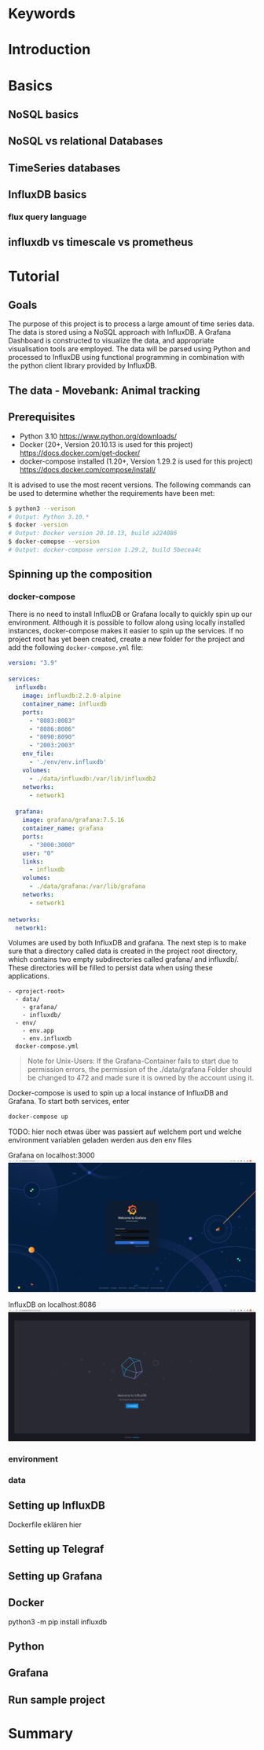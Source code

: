 # Keywords

# Introduction

# Basics
## NoSQL basics

## NoSQL vs relational Databases

## TimeSeries databases

## InfluxDB basics

### flux query language

## influxdb vs timescale vs prometheus

# Tutorial

## Goals
The purpose of this project is to process a large amount of time series data. The data is stored using a NoSQL approach with InfluxDB. A Grafana Dashboard is constructed to visualize the data, and appropriate visualisation tools are employed. The data will be parsed using
Python and processed to InfluxDB using functional programming in combination with the python
client library provided by InfluxDB.

## The data - Movebank: Animal tracking

## Prerequisites

- Python 3.10 https://www.python.org/downloads/
- Docker (20+, Version 20.10.13 is used for this project) https://docs.docker.com/get-docker/
- docker-compose installed (1.20+, Version 1.29.2 is used for this project) https://docs.docker.com/compose/install/

It is advised to use the most recent versions.
The following commands can be used to determine whether the requirements have been met:

```bash
$ python3 --verison
# Output: Python 3.10.*
$ docker -version
# Output: Docker version 20.10.13, build a224086
$ docker-comopse --version
# Output: docker-compose version 1.29.2, build 5becea4c
```

## Spinning up the composition
###
### docker-compose
There is no need to install InfluxDB or Grafana locally to quickly spin up our environment. Although it is possible to follow along using locally installed instances, docker-compose makes it easier to spin up the services. If no project root has yet been created, create a new folder for the project and add the following ``docker-compose.yml`` file:
```yaml
version: "3.9"

services:
  influxdb:
    image: influxdb:2.2.0-alpine
    container_name: influxdb
    ports:
      - "8083:8083"
      - "8086:8086"
      - "8090:8090"
      - "2003:2003"
    env_file:
      - './env/env.influxdb'
    volumes:
      - ./data/influxdb:/var/lib/influxdb2
    networks:
      - network1

  grafana:
    image: grafana/grafana:7.5.16
    container_name: grafana
    ports:
      - "3000:3000"
    user: "0"
    links:
      - influxdb
    volumes:
      - ./data/grafana:/var/lib/grafana
    networks:
      - network1

networks:
  network1:
```

Volumes are used by both InfluxDB and grafana. The next step is to make sure that a directory called data is created in the project root directory, which contains two empty subdirectories called grafana/ and influxdb/. These directories will be filled to persist data when using these applications.

```
- <project-root> 
  - data/
    - grafana/
    - influxdb/
  - env/
    - env.app
    - env.influxdb
  docker-compose.yml
```

> Note for Unix-Users: If the Grafana-Container fails to start due to permission errors, the permission of the ./data/grafana Folder should be changed to 472 and made sure it is owned by the account using it.

Docker-compose is used to spin up a local instance of InfluxDB and Grafana. To start both services, enter 

```bash
docker-compose up
```

TODO: hier noch etwas über was passiert auf welchem port und welche environment variablen geladen werden aus den env files

Grafana on localhost:3000
![alt text](./docs/images/docker-compose-setup/grafana-welcome.png "Grafana running on localhost:3000")

InfluxDB on localhost:8086
![alt text](./docs/images/docker-compose-setup/influx-welcome.png "Influx running on localhost:8086")
### environment
### data


## Setting up InfluxDB

Dockerfile eklären hier

## Setting up Telegraf

## Setting up Grafana

## Docker

python3 -m pip install influxdb

## Python
## Grafana



## Run sample project

# Summary
